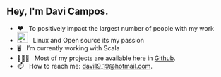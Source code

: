 ## Hey, I'm Davi Campos.


- ❤️ &nbsp; To positively impact the largest number of people with my work<br />
- <img src="https://github.com/davi19/davi19/assets/9946675/babd02b9-269d-49b5-abb1-715e0bb1918b" alt="drawing" width="24"/> &nbsp; Linux and Open source its my passion<br /> 
- 🖥️ &nbsp; I’m currently working with Scala<br /> 
- 👨🏻‍💻 &nbsp; Most of my projects are available here in [Github](https://github.com/davi19).
- 📫 &nbsp; How to reach me: davi19_19@hotmail.com.

